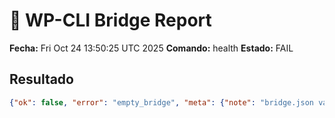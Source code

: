 # 🔗 WP-CLI Bridge Report
**Fecha:** Fri Oct 24 13:50:25 UTC 2025
**Comando:** health
**Estado:** FAIL

## Resultado
```json
{"ok": false, "error": "empty_bridge", "meta": {"note": "bridge.json vacío o no generado"}}
```
